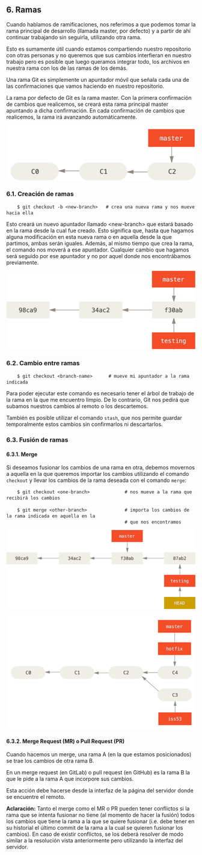## 6. Ramas

Cuando hablamos de ramificaciones, nos referimos a que podemos tomar la rama principal de desarrollo (llamada master, por defecto) y a partir de ahí continuar trabajando sin seguirla, utilizando otra rama.

Esto es sumamente útil cuando estamos compartiendo nuestro repositorio con otras personas y no queremos que sus cambios interfieran en nuestro trabajo pero es posible que luego queramos integrar todo, los archivos en nuestra rama con los de las ramas de los demás.

Una rama Git es simplemente un apuntador móvil que señala cada una de las confirmaciones que vamos haciendo en nuestro repositorio. 

La rama por defecto de Git es la rama master. Con la primera confirmación de cambios que realicemos, se creará esta rama principal master apuntando a dicha confirmación. En cada confirmación de cambios que realicemos, la rama irá avanzando automáticamente.

![alt text](./pictures/master.png)

### 6.1. Creación de ramas
        
        $ git checkout -b <new-branch>   # crea una nueva rama y nos mueve hacia ella
    
Esto creará un nuevo apuntador llamado \<new-branch> que estará basado en la rama desde la cual fue creado. Esto significa que, hasta que hagamos alguna modificación en esta nueva rama o en aquella desde la que partimos, ambas serán iguales. 
Además, al mismo tiempo que crea la rama, el comando nos moverá a ese apuntador. Cualquier cambio que hagamos será seguido por ese apuntador y no por aquel donde nos encontrábamos previamente.

![alt text](./pictures/two-branches.png)

### 6.2. Cambio entre ramas

        $ git checkout <branch-name>      # mueve mi apuntador a la rama indicada
        
Para poder ejecutar este comando es necesario tener el árbol de trabajo de la rama en la que me encuentro limpio. De lo contrario, Git nos pedirá que subamos nuestros cambios al remoto o los descartemos. 

También es posible utilizar el comando ```stash```, que nos permite guardar temporalmente estos cambios sin confirmarlos ni descartarlos.

### 6.3. Fusión de ramas

#### 6.3.1. Merge

Si deseamos fusionar los cambios de una rama en otra, debemos movernos a aquella en la que queremos importar los cambios utilizando el comando ```checkout``` y llevar los cambios de la rama deseada con el comando ```merge```:

        $ git checkout <one-branch>             # nos mueve a la rama que recibirá los cambios
        
        $ git merge <other-branch>              # importa los cambios de la rama indicada en aquella en la
                                                # que nos encontramos

![alt text](./pictures/advance-testing.png)

![alt text](./pictures/advance-testing2.png)

#### 6.3.2. Merge Request (MR) o Pull Request (PR)

Cuando hacemos un merge, una rama A (en la que estamos posicionados) se trae los cambios de otra rama B.

En un merge request (en GitLab) o pull request (en GitHub) es la rama B la que le pide a la rama A que incorpore sus cambios.

Esta acción debe hacerse desde la interfaz de la página del servidor donde se encuentre el remoto.

**Aclaración:** Tanto el merge como el MR o PR pueden tener conflictos si la rama que se intenta fusionar no tiene (al momento de hacer la fusión) todos los cambios que tiene la rama a la que se quiere fusionar (i.e. debe tener en su historial el último commit de la rama a la cual se quieren fusionar los cambios). En caso de existir conflictos, se los deberá resolver de modo similar a la resolución vista anteriormente pero utilizando la interfaz del servidor.